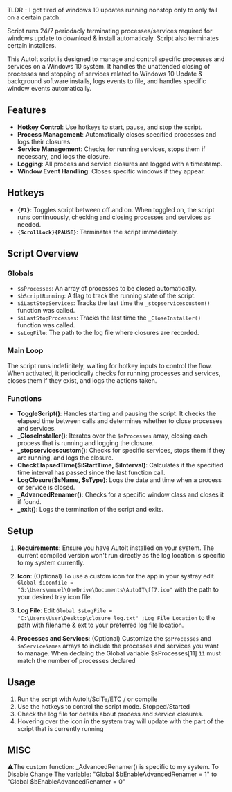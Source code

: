 TLDR - I got tired of windows 10 updates running nonstop only to only fail on a certain patch.  

Script runs 24/7 periodacly terminating processes/services required for windows update to download & install automaticaly. 
Script also terminates certain installers. 


This AutoIt script is designed to manage and control specific processes and services on a Windows 10 system.
It handles the unattended closing of processes and stopping of services related to Windows 10 Update & background software installs, logs events to file, and handles specific window events automatically.

## Features
- **Hotkey Control**: Use hotkeys to start, pause, and stop the script.
- **Process Management**: Automatically closes specified processes and logs their closures.
- **Service Management**: Checks for running services, stops them if necessary, and logs the closure.
- **Logging**: All process and service closures are logged with a timestamp.
- **Window Event Handling**: Closes specific windows if they appear.

## Hotkeys
- **`{F1}`**: Toggles script between off and on. When toggled on, the script runs continuously, checking and closing processes and services as needed.
- **`{ScrollLock}{PAUSE}`**: Terminates the script immediately.

## Script Overview

### Globals

- `$sProcesses`: An array of processes to be closed automatically.
- `$bScriptRunning`: A flag to track the running state of the script.
- `$iLastStopServices`: Tracks the last time the `_stopservicescustom()` function was called.
- `$iLastStopProcesses`: Tracks the last time the `_CloseInstaller()` function was called.
- `$sLogFile`: The path to the log file where closures are recorded.

### Main Loop

The script runs indefinitely, waiting for hotkey inputs to control the flow.
When activated, it periodically checks for running processes and services, closes them if they exist, and logs the actions taken.

### Functions

- **ToggleScript()**: Handles starting and pausing the script. It checks the elapsed time between calls and determines whether to close processes and services.
- **_CloseInstaller()**: Iterates over the `$sProcesses` array, closing each process that is running and logging the closure.
- **_stopservicescustom()**: Checks for specific services, stops them if they are running, and logs the closure.
- **CheckElapsedTime($iStartTime, $iInterval)**: Calculates if the specified time interval has passed since the last function call.
- **LogClosure($sName, $sType)**: Logs the date and time when a process or service is closed.
- **_AdvancedRenamer()**: Checks for a specific window class and closes it if found.
- **_exit()**: Logs the termination of the script and exits.

## Setup

1. **Requirements**: Ensure you have AutoIt installed on your system.  The current compiled version won't run directly as the log location is specific to my system currently.

2. **Icon**: (Optional) To use a custom icon for the app in your systray edit `Global $iconfile = "G:\Users\mmuel\OneDrive\Documents\AutoIT\ff7.ico"` with the path to your desired tray icon file.

3. **Log File**: Edit `Global $sLogFile = "C:\Users\User\Desktop\closure_log.txt" ;Log File Location` to the path with filename & ext to your preferred log file location.
      
4. **Processes and Services**: (Optional)  Customize the `$sProcesses` and `$aServiceNames` arrays to include the processes and services you want to manage.
   When declaing the Global variable  $sProcesses[11]   `11` must match the number of processes declared

## Usage
1. Run the script with AutoIt/SciTe/ETC / or compile
2. Use the hotkeys to control the script mode. Stopped/Started
3. Check the log file for details about process and service closures.
4. Hovering over the icon in the system tray will update with the part of the script that is currently running

## MISC
⚠️The custom function: _AdvancedRenamer() is specific to my system.
To Disable Change The variable: "Global $bEnableAdvancedRenamer = 1" to  "Global $bEnableAdvancedRenamer = 0"
